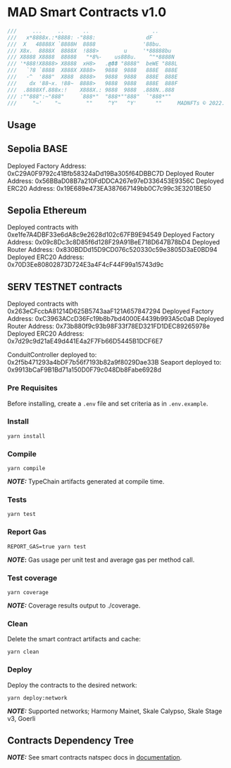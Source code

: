 # MAD Smart Contracts v1.0

```ts
///     ...     ..      ..                    ..
///   x*8888x.:*8888: -"888:                dF
///  X   48888X `8888H  8888               '88bu.
/// X8x.  8888X  8888X  !888>        u     '*88888bu
/// X8888 X8888  88888   "*8%-    us888u.    ^"*8888N
/// '*888!X8888> X8888  xH8>   .@88 "8888"  beWE "888L
///   `?8 `8888  X888X X888>   9888  9888   888E  888E
///   -^  '888"  X888  8888>   9888  9888   888E  888E
///    dx '88~x. !88~  8888>   9888  9888   888E  888F
///  .8888Xf.888x:!    X888X.: 9888  9888  .888N..888
/// :""888":~"888"     `888*"  "888*""888"  `"888*""
///     "~'    "~        ""     ^Y"   ^Y'      ""     MADNFTs © 2022.
```

## Usage

## Sepolia BASE
Deployed Factory Address: 0xC29A0F9792c41Bfb58324aDd19Ba305f64DBBC7D
Deployed Router Address: 0x56BBaD08B7a210FdDDCA267e97eD336453E9356C
Deployed ERC20 Address: 0x19E689e473EA387667149bb0C7c99c3E3201BE50

## Sepolia Ethereum

Deployed contracts with 0xe1fe7A4DBF33e6dA8c9e2628d102c67FB9E94549
Deployed Factory Address: 0x09c8Dc3c8D85f6d128F29A91BeE718D647B78bD4
Deployed Router Address: 0x830BDDd15D9CD076c520330c59e3805D3aE0BD94
Deployed ERC20 Address: 0x70D3Ee80802873D724E3a4F4cF44F99a15743d9c

## SERV TESTNET contracts
Deployed contracts with 0x263eCFccbA81214D625B5743aaF121A657847294
Deployed Factory Address: 0xC3963ACcD36Fc19b8b7bd4000E4439b993A5c0aB
Deployed Router Address: 0x73b880f9c93b98F33f78ED321FD1DEC89265978e
Deployed ERC20 Address: 0x7d29c9d21aE49d441E4a2F7Fb66D5445B1DCF6E7

ConduitController deployed to: 0x2f5b471293a4bDF7b56f7193b82a9f8029Dae33B
Seaport deployed to: 0x9913bCaF9B1Bd71a150D0F79c048Db8Fabe6928d


### Pre Requisites

Before installing, create a `.env` file and set criteria as in `.env.example`.

### Install

```
yarn install
```

### Compile

```
yarn compile
```

**_NOTE:_** TypeChain artifacts generated at compile time.

### Tests

```
yarn test
```

### Report Gas

```
REPORT_GAS=true yarn test
```

**_NOTE_:** Gas usage per unit test and average gas per method call.

### Test coverage

```
yarn coverage
```

**_NOTE:_** Coverage results output to ./coverage.

### Clean

Delete the smart contract artifacts and cache:

```
yarn clean
```

### Deploy

Deploy the contracts to the desired network:

```
yarn deploy:network
```

**_NOTE:_** Supported networks; Harmony Mainet, Skale Calypso, Skale Stage v3, Goerli

## Contracts Dependency Tree

**_NOTE:_** See smart contracts natspec docs in [documentation](./docs/).

